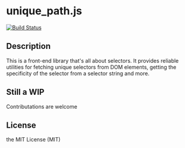 # unique_path.js
[![Build Status](https://travis-ci.org/varemenos/unique_path.svg)](https://travis-ci.org/varemenos/unique_path)

## Description

This is a front-end library that's all about selectors. It provides reliable utilities for fetching unique selectors from DOM elements, getting the specificity of the selector from a selector string and more.

## Still a WIP

Contributations are welcome

## License

the MIT License (MIT)

